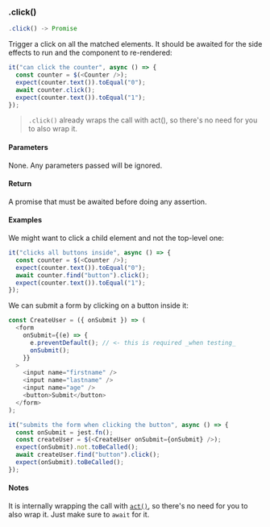 ### .click()

```js
.click() -> Promise
```

Trigger a click on all the matched elements. It should be awaited for the side effects to run and the component to re-rendered:

```js
it("can click the counter", async () => {
  const counter = $(<Counter />);
  expect(counter.text()).toEqual("0");
  await counter.click();
  expect(counter.text()).toEqual("1");
});
```

> `.click()` already wraps the call with act(), so there's no need for you to also wrap it.

#### Parameters

None. Any parameters passed will be ignored.

#### Return

A promise that must be awaited before doing any assertion.

#### Examples

We might want to click a child element and not the top-level one:

```js
it("clicks all buttons inside", async () => {
  const counter = $(<Counter />);
  expect(counter.text()).toEqual("0");
  await counter.find("button").click();
  expect(counter.text()).toEqual("1");
});
```

We can submit a form by clicking on a button inside it:

```js
const CreateUser = ({ onSubmit }) => (
  <form
    onSubmit={(e) => {
      e.preventDefault(); // <- this is required _when testing_
      onSubmit();
    }}
  >
    <input name="firstname" />
    <input name="lastname" />
    <input name="age" />
    <button>Submit</button>
  </form>
);

it("submits the form when clicking the button", async () => {
  const onSubmit = jest.fn();
  const createUser = $(<CreateUser onSubmit={onSubmit} />);
  expect(onSubmit).not.toBeCalled();
  await createUser.find("button").click();
  expect(onSubmit).toBeCalled();
});
```

#### Notes

It is internally wrapping the call with [`act()`](#act), so there's no need for you to also wrap it. Just make sure to `await` for it.
